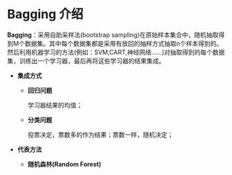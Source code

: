 # Bagging 介绍

**Bagging**：采用自助采样法(bootstrap sampling)在原始样本集合中，随机抽取得到M个数据集。其中每个数据集都是采用有放回的抽样方式抽取n个样本得到的。
然后利用机器学习的方法(例如：SVM,CART,神经网络……)对抽取得到的每个数据集，训练出一个学习器，最后再将这些学习器的结果集成。

+ **集成方式**

    - **回归问题**
    
        学习器结果的均值；
 
    - **分类问题**
    
        投票决定，票数多的作为结果；票数一样，随机决定；


+ **代表方法** 

    + **随机森林(Random Forest)**





